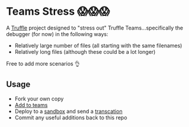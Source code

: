 # Teams Stress 😱😱😱

A [Truffle](https://trufflesuite.com/) project designed to "stress out" Truffle Teams...specifically the debugger (for now) in the following ways:

- Relatively large number of files (all starting with the same filenames)
- Relatively long files (although these could be a lot longer)

Free to add more scenarios 👌

## Usage

- Fork your own copy
- [Add to teams](https://www.trufflesuite.com/docs/teams/getting-started/adding-repositories)
- Deploy to a [sandbox](https://www.trufflesuite.com/docs/teams/deployments/sandboxes) and send a [transcation](https://github.com/trufflesuite/teams-stress/blob/master/contracts/ContractOne.sol#L32)
- Commit any useful additions back to this repo
